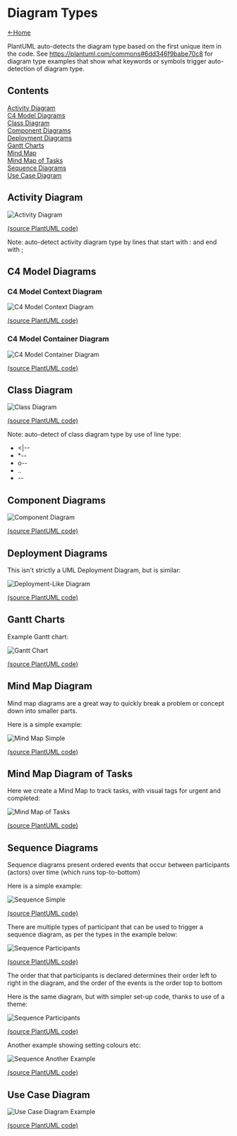 # Diagram Types

[<-Home](../../README.md)

PlantUML auto-detects the diagram type based on the first unique item in the code.
See https://plantuml.com/commons#6dd346f9babe70c8 for diagram type examples that show what keywords or symbols trigger auto-detection of diagram type.

## Contents

[Activity Diagram](#activity-diagram)<br>
[C4 Model Diagrams](#c4-diagram)<br>
[Class Diagram](#class-diagram)<br>
[Component Diagrams](#component-diagrams)<br>
[Deployment Diagrams](#deployment-diagrams)<br>
[Gantt Charts](#gantt-charts)<br>
[Mind Map](#mindmap-diagram)<br>
[Mind Map of Tasks](#mindmap-diagram-tasks)<br>
[Sequence Diagrams](#sequence-diagram)<br>
[Use Case Diagram](#use-case-diagram)<br>


<a name="activity-diagram"/>

## Activity Diagram

![Activity Diagram](source/activity-diagram/activity-diagram.png)

[(source PlantUML code)](source/activity-diagram.md)

Note: auto-detect activity diagram type by lines that start with : and end with ;


<a name="c4-diagram"/>

## C4 Model Diagrams

### C4 Model Context Diagram

![C4 Model Context Diagram](source/c4-model-context-diagram/c4-model-context-diagram.png)

[(source PlantUML code)](source/c4-model-context-diagram.md)

### C4 Model Container Diagram

![C4 Model Container Diagram](source/c4-model-container-diagram/c4-model-container-diagram.png)

[(source PlantUML code)](source/c4-model-container-diagram.md)


<a name="class-diagram"/>

## Class Diagram

![Class Diagram](source/class-diagram/class-diagram.png)

[(source PlantUML code)](source/class-diagram.md)

Note: auto-detect of class diagram type by use of line type:
* <|--
* *--
* o--
* ..
* --


<a name="component-diagrams"/>

## Component Diagrams

![Component Diagram](source/component-diagram/component-diagram.png)

[(source PlantUML code)](source/component-diagram.md)


<a name="deployment-diagrams"/>

## Deployment Diagrams

This isn't strictly a UML Deployment Diagram, but is similar:

![Deployment-Like Diagram](source/deployment-like-diagram/deployment-like-diagram.png)

[(source PlantUML code)](source/deployment-like-diagram.md)


<a name="gantt-charts"/>

## Gantt Charts

Example Gantt chart:

![Gantt Chart](source/gantt/gantt.png)

[(source PlantUML code)](source/gantt.md)


<a name="mindmap-diagram"/>

## Mind Map Diagram

Mind map diagrams are a great way to quickly break a problem or concept down into smaller parts.

Here is a simple example:

![Mind Map Simple](source/mindmap/mindmap.png)

[(source PlantUML code)](source/mindmap.md)

<a name="mindmap-diagram-tasks"/>

## Mind Map Diagram of Tasks

Here we create a Mind Map to track tasks, with visual tags for urgent and completed:

![Mind Map of Tasks ](source/mindmap-tasks/mindmap-tasks.png)

[(source PlantUML code)](source/mindmap-tasks.md)


<a name="sequence-diagram"/>

## Sequence Diagrams

Sequence diagrams present ordered events that occur between participants (actors) over time (which runs top-to-bottom)

Here is a simple example:

![Sequence Simple](source/sequence-simple/sequence-simple.png)

[(source PlantUML code)](source/sequence-simple.md)

There are multiple types of participant that can be used to trigger a sequence diagram, as per the types in the example below:

![Sequence Participants](source/sequence-participants/sequence-participants.png)

[(source PlantUML code)](source/sequence-participants.md)

The order that that participants is declared determines their order left to right in the diagram, and the order of the events is the order top to bottom

Here is the same diagram, but with simpler set-up code, thanks to use of a theme:

![Sequence Participants](source/sequence-participants-theme/sequence-participants-theme.png)

[(source PlantUML code)](source/sequence-participants-theme.md)

Another example showing setting colours etc:

![Sequence Another Example](source/sequence-another-example/sequence-another-example.png)

[(source PlantUML code)](source/sequence-another-example.md)

<a name="use-case-diagram"/>


## Use Case Diagram

![Use Case Diagram Example](source/use-case-diagram/use-case-diagram.png)

[(source PlantUML code)](source/use-case-diagram.md)

